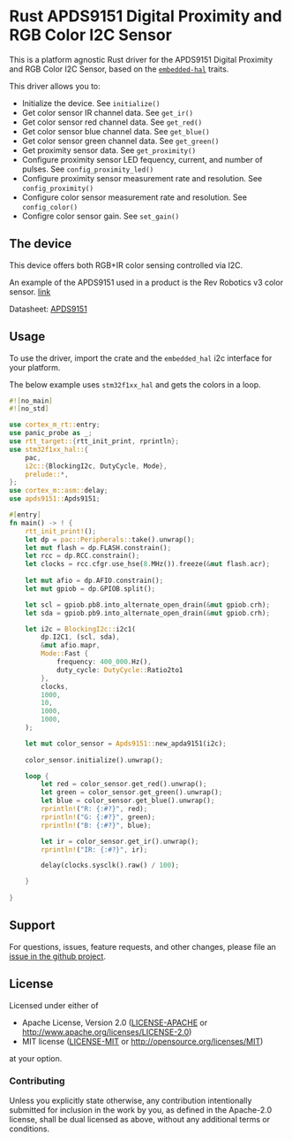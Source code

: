 # Rust APDS9151 Digital Proximity and RGB Color I2C Sensor

This is a platform agnostic Rust driver for the APDS9151 Digital Proximity and RGB Color I2C Sensor, based on the [`embedded-hal`] traits.

[`embedded-hal`]: https://github.com/rust-embedded/embedded-hal

This driver allows you to:
- Initialize the device. See `initialize()`
- Get color sensor IR channel data. See `get_ir()`
- Get color sensor red channel data. See `get_red()`
- Get color sensor blue channel data. See `get_blue()`
- Get color sensor green channel data. See `get_green()`
- Get proximity sensor data. See `get_proximity()`
- Configure proximity sensor LED fequency, current, and number of pulses. See `config_proximity_led()`
- Configure proximity sensor measurement rate and resolution. See `config_proximity()`
- Configure color sensor measurement rate and resolution. See `config_color()`
- Configre color sensor gain. See `set_gain()`

## The device

This device offers both RGB+IR color sensing controlled via I2C.

An example of the APDS9151 used in a product is the Rev Robotics v3 color sensor. [link](https://www.revrobotics.com/rev-31-1557/)

Datasheet: [APDS9151](https://docs.broadcom.com/doc/APDS-9151-DS)

## Usage

To use the driver, import the crate and the `embedded_hal` i2c interface for your platform.

The below example uses `stm32f1xx_hal` and gets the colors in a loop.
```rust
#![no_main]
#![no_std]

use cortex_m_rt::entry;
use panic_probe as _;
use rtt_target::{rtt_init_print, rprintln};
use stm32f1xx_hal::{
    pac,
    i2c::{BlockingI2c, DutyCycle, Mode},
    prelude::*,
};
use cortex_m::asm::delay;
use apds9151::Apds9151;

#[entry]
fn main() -> ! {
    rtt_init_print!();
    let dp = pac::Peripherals::take().unwrap();
    let mut flash = dp.FLASH.constrain();
    let rcc = dp.RCC.constrain();
    let clocks = rcc.cfgr.use_hse(8.MHz()).freeze(&mut flash.acr);    
    
    let mut afio = dp.AFIO.constrain();
    let mut gpiob = dp.GPIOB.split();

    let scl = gpiob.pb8.into_alternate_open_drain(&mut gpiob.crh);
    let sda = gpiob.pb9.into_alternate_open_drain(&mut gpiob.crh);

    let i2c = BlockingI2c::i2c1(
        dp.I2C1, (scl, sda), 
        &mut afio.mapr, 
        Mode::Fast { 
            frequency: 400_000.Hz(),
            duty_cycle: DutyCycle::Ratio2to1 
        }, 
        clocks, 
        1000, 
        10,
        1000,
        1000,
    );

    let mut color_sensor = Apds9151::new_apda9151(i2c);
    
    color_sensor.initialize().unwrap();

    loop {
        let red = color_sensor.get_red().unwrap();
        let green = color_sensor.get_green().unwrap();
        let blue = color_sensor.get_blue().unwrap();
        rprintln!("R: {:#?}", red);
        rprintln!("G: {:#?}", green);
        rprintln!("B: {:#?}", blue);

        let ir = color_sensor.get_ir().unwrap();
        rprintln!("IR: {:#?}", ir);

        delay(clocks.sysclk().raw() / 100);

    }
    
}
```

## Support

For questions, issues, feature requests, and other changes, please file an
[issue in the github project](https://github.com/codytrey/apds9151/issues).

## License

Licensed under either of

 * Apache License, Version 2.0 ([LICENSE-APACHE](LICENSE-APACHE) or
   http://www.apache.org/licenses/LICENSE-2.0)
 * MIT license ([LICENSE-MIT](LICENSE-MIT) or
   http://opensource.org/licenses/MIT)

at your option.

### Contributing

Unless you explicitly state otherwise, any contribution intentionally submitted
for inclusion in the work by you, as defined in the Apache-2.0 license, shall
be dual licensed as above, without any additional terms or conditions.